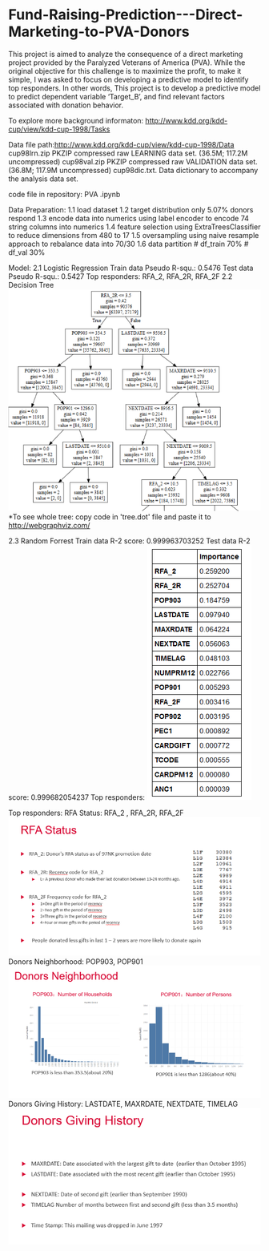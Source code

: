# Fund-Raising-Prediction---Direct-Marketing-to-PVA-Donors

This project is aimed to analyze the consequence of a direct marketing project provided by the Paralyzed Veterans of America (PVA). 
While the original objective for this challenge is to maximize the profit, to make it simple, I was asked to focus on developing a predictive model to identify top responders. In other words, This project is to develop a predictive model to predict dependent variable ‘Target_B’, and find relevant factors associated with donation behavior.

To explore more background informaton: http://www.kdd.org/kdd-cup/view/kdd-cup-1998/Tasks

Data file path:http://www.kdd.org/kdd-cup/view/kdd-cup-1998/Data 
cup98lrn.zip PKZIP compressed raw LEARNING data set. (36.5M; 117.2M uncompressed)
cup98val.zip PKZIP compressed raw VALIDATION data set. (36.8M; 117.9M uncompressed)
cup98dic.txt. Data dictionary to accompany the analysis data set.    
 
code file in repository: PVA .ipynb

Data Preparation:
1.1 load dataset
1.2 target distribution
       only 5.07% donors respond
1.3 encode data into numerics
       using label encoder to encode 74 string columns into numerics
1.4 feature selection
       using ExtraTreesClassifier to reduce dimensions from 480 to 17
1.5 oversampling 
       using naive resample approach to rebalance data into 70/30
1.6 data partition
       # df_train 70%
       # df_val   30%

Model:
2.1 Logistic Regression
       Train data Pseudo R-squ.:  0.5476
       Test  data Pseudo R-squ.:  0.5427
       Top responders: RFA_2, RFA_2R, RFA_2F
2.2 Decision Tree
       ![alt text](https://github.com/versehe/Fund-Raising-Prediction---Direct-Marketing-to-PVA-Donors/blob/master/Capture2.PNG?raw=true)
*To see whole tree: copy code in 'tree.dot' file and paste it to http://webgraphviz.com/

2.3 Random Forrest
       Train data R-2 score: 0.999963703252
       Test data R-2 score: 0.999682054237
       Top responders: 
       ![alt text](https://github.com/versehe/Fund-Raising-Prediction---Direct-Marketing-to-PVA-Donors/blob/master/Capture.PNG?raw=true)
 

Top responders:
RFA Status: RFA_2 , RFA_2R, RFA_2F
![alt text](https://github.com/versehe/Fund-Raising-Prediction---Direct-Marketing-to-PVA-Donors/blob/master/Capture_RFA.PNG?raw=true)
Donors Neighborhood: POP903, POP901
![alt text](https://github.com/versehe/Fund-Raising-Prediction---Direct-Marketing-to-PVA-Donors/blob/master/Capturepop.PNG?raw=true)
Donors Giving History: LASTDATE, MAXRDATE, NEXTDATE, TIMELAG
![alt text](https://github.com/versehe/Fund-Raising-Prediction---Direct-Marketing-to-PVA-Donors/blob/master/Capture_date.PNG?raw=true)
